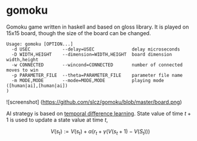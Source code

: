 # gomoku
Gomoku game written in haskell and based on gloss library. It is played on 15x15 board, though the size of the board can be changed.

```
Usage: gomoku [OPTION...]
  -d USEC            --delay=USEC              delay microseconds
  -D WIDTH,HEIGHT    --dimension=WIDTH,HEIGHT  board dimension width,height
  -w CONNECTED       --wincond=CONNECTED       number of connected moves to win
  -p PARAMETER_FILE  --theta=PARAMETER_FILE    parameter file name
  -m MODE,MODE       --mode=MODE,MODE          playing mode ([human|ai],[human|ai])
)
```

![screenshot] (https://github.com/slcz/gomoku/blob/master/board.png)

AI strategy is based on [temporal difference learning](http://en.wikipedia.org/wiki/Temporal_difference_learning). State value of time $t+1$ is used to update a state value at time $t$,

```math
    V(s_t) := V(s_t) + \alpha(r_t + \gamma(V(s_t+1) - V(S_t)))
```
